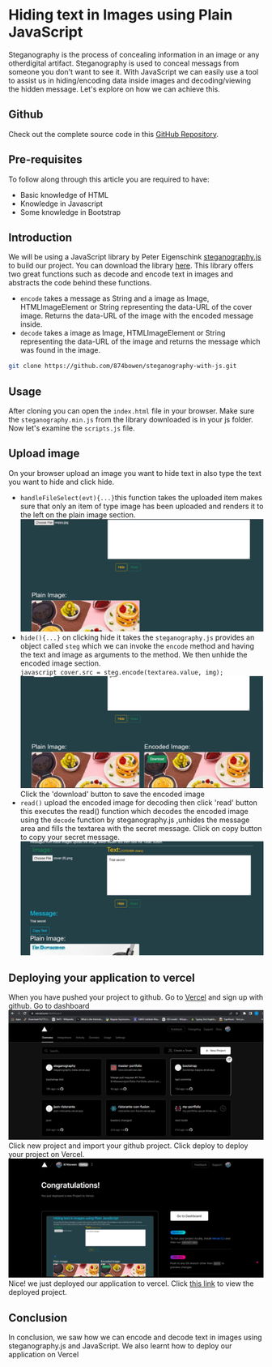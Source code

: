 # Hiding text in Images using Plain JavaScript

Steganography is the process of concealing information in an image or any otherdigital artifact. Steganography is used to conceal messags from someone you don't want to see it. With JavaScript we can easily use a tool to assist us in hiding/encoding data inside images and decoding/viewing the hidden message. Let's explore on how we can achieve this.

## Github

Check out the complete source code in this   [GitHub Repository](https://github.com/874bowen/steganography-with-js.git).

## Pre-requisites
To follow along through this article you are required to have: 
- Basic knowledge of HTML
- Knowledge in Javascript
- Some knowledge in Bootstrap

## Introduction
We will be using a JavaScript library by Peter Eigenschink [steganography.js](https://www.peter-eigenschink.at/projects/steganographyjs/) to build our project. You can download the library [here](https://www.peter-eigenschink.at/projects/steganographyjs/). This library offers two great functions such as decode and encode text in images and abstracts the code behind these functions.

- ```encode``` takes a message as String and a image as Image, HTMLImageElement or String representing the data-URL of the cover image. Returns the data-URL of the image with the encoded message inside.
- ```decode``` takes a image as Image, HTMLImageElement or String representing the data-URL of the image and returns the message which was found in the image.


```bash
git clone https://github.com/874bowen/steganography-with-js.git
```



## Usage
After cloning you can open the ```index.html``` file in your browser. Make sure the ```steganography.min.js``` from the library downloaded is in your js folder. Now let's examine the ```scripts.js``` file. 

## Upload image
On your browser upload an image you want to hide text in also type the text you want to hide and click hide.

- ```handleFileSelect(evt){...}```this function takes the uploaded item makes sure that only an item of type image has been uploaded and renders it to the left on the plain image section.
![img.png](images/img.png)
- ```hide(){...}``` on clicking hide it takes the ```steganography.js``` provides an object called ```steg``` which we can invoke the ```encode``` method and having the text and image as arguments to the method. We then unhide the encoded image section.<br>```javascript
cover.src = steg.encode(textarea.value, img);```<br> ![img.png](images/img1.png)
Click the 'download' button to save the encoded image
- ```read()``` upload the encoded image for decoding then click 'read' button this executes the read() function which decodes the encoded image using the ```decode``` function by steganography.js ,unhides the message area and fills the textarea with the secret message. Click on copy button to copy your secret message.  ![img.png](images/img2.png) 


## Deploying your application to vercel
When you have pushed your project to github. Go to [Vercel](https://vercel.com/signup?next=%2Fdashboard) and sign up with github. Go to dashboard ![img.png](images/img_3.png) Click new project and import your github project. Click deploy to deploy your project on Vercel. ![img_2.png](images/img_2.png) Nice! we just deployed our application to vercel. Click [this link](https://steganography-with-js.vercel.app/) to view the deployed project.

## Conclusion
In conclusion, we saw how we can encode and decode text in images using steganography.js and JavaScript. We also learnt how to deploy our application on Vercel